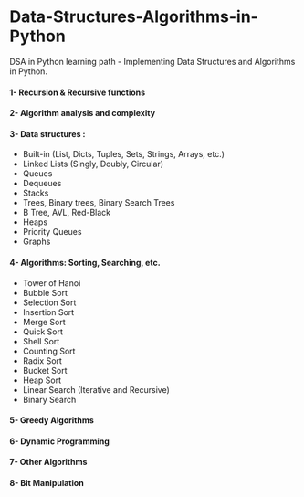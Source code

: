 # Data-Structures-Algorithms-in-Python

DSA in Python learning path - Implementing Data Structures and Algorithms in Python.

#### 1- Recursion & Recursive functions

#### 2- Algorithm analysis and complexity


#### 3- Data structures :
 - Built-in (List, Dicts, Tuples, Sets, Strings, Arrays, etc.)
 - Linked Lists (Singly, Doubly, Circular)
 - Queues
 - Dequeues
 - Stacks
 - Trees, Binary trees, Binary Search Trees
 - B Tree, AVL, Red-Black
 - Heaps
 - Priority Queues
 - Graphs

#### 4- Algorithms: Sorting, Searching, etc.
 - Tower of Hanoi
 - Bubble Sort
 - Selection Sort
 - Insertion Sort
 - Merge Sort
 - Quick Sort
 - Shell Sort
 - Counting Sort
 - Radix Sort
 - Bucket Sort
 - Heap Sort
 - Linear Search (Iterative and Recursive)
 - Binary Search 
 
#### 5- Greedy Algorithms

#### 6- Dynamic Programming

#### 7- Other Algorithms

#### 8- Bit Manipulation

